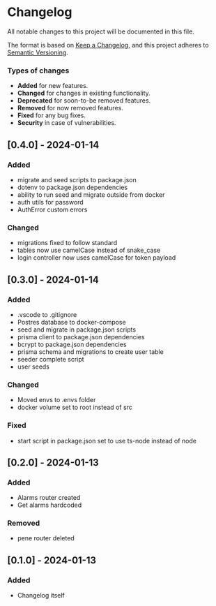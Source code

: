 # Changelog

All notable changes to this project will be documented in this file.

The format is based on [Keep a Changelog](https://keepachangelog.com/en/1.0.0/),
and this project adheres to [Semantic Versioning](https://semver.org/spec/v2.0.0.html).

### Types of changes

- **Added** for new features.
- **Changed** for changes in existing functionality.
- **Deprecated** for soon-to-be removed features.
- **Removed** for now removed features.
- **Fixed** for any bug fixes.
- **Security** in case of vulnerabilities.

## [0.4.0] - 2024-01-14

### Added

- migrate and seed scripts to package.json
- dotenv to package.json dependencies
- ability to run seed and migrate outside from docker
- auth utils for password
- AuthError custom errors

### Changed

- migrations fixed to follow standard
- tables now use camelCase instead of snake_case
- login controller now uses camelCase for token payload

## [0.3.0] - 2024-01-14

### Added

- .vscode to .gitignore
- Postres database to docker-compose
- seed and migrate in package.json scripts
- prisma client to package.json dependencies
- bcrypt to package.json dependencies
- prisma schema and migrations to create user table
- seeder complete script
- user seeds

### Changed

- Moved envs to .envs folder
- docker volume set to root instead of src

### Fixed

- start script in package.json set to use ts-node instead of node

## [0.2.0] - 2024-01-13

### Added

- Alarms router created
- Get alarms hardcoded

### Removed

- pene router deleted

## [0.1.0] - 2024-01-13

### Added

- Changelog itself
